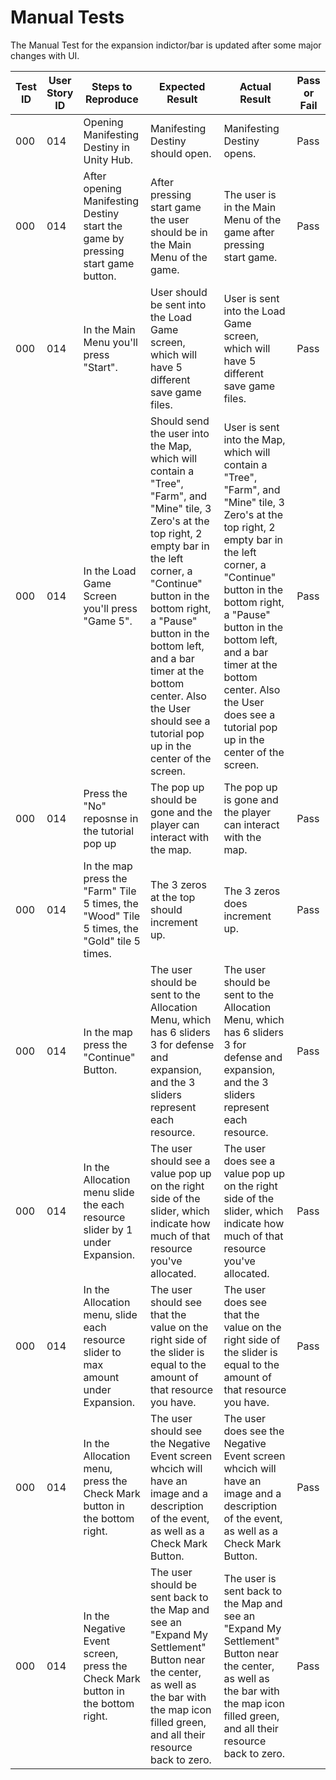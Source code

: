 # Manual Tests

The Manual Test for the expansion indictor/bar is updated after some major changes with UI.

| Test ID | User Story ID | Steps to Reproduce | Expected Result | Actual Result | Pass or Fail |
|----------------|---------------|-------------|---------------------|--------|--------|
|            000 |           014 | Opening Manifesting Destiny in Unity Hub. | Manifesting Destiny should open. | Manifesting Destiny opens. | Pass |
|            000 |           014 | After opening Manifesting Destiny start the game by pressing start game button. | After pressing start game the user should be in the Main Menu of the game. | The user is in the Main Menu of the game after pressing start game. | Pass |
|            000 |           014 | In the Main Menu you'll press "Start". | User should be sent into the Load Game screen, which will have 5 different save game files. | User is sent into the Load Game screen, which will have 5 different save game files. | Pass |
|            000 |           014 | In the Load Game Screen you'll press "Game 5". | Should send the user into the Map, which will contain a "Tree", "Farm", and "Mine" tile, 3 Zero's at the top right, 2 empty bar in the left corner, a "Continue" button in the bottom right, a "Pause" button in the bottom left, and a bar timer at the bottom center. Also the User should see a tutorial pop up in the center of the screen. | User is sent into the Map, which will contain a "Tree", "Farm", and "Mine" tile, 3 Zero's at the top right, 2 empty bar in the left corner, a "Continue" button in the bottom right, a "Pause" button in the bottom left, and a bar timer at the bottom center. Also the User does see a tutorial pop up in the center of the screen. | Pass |
|            000 |           014 | Press the "No" reposnse in the tutorial pop up | The pop up should be gone and the player can interact with the map. | The pop up is gone and the player can interact with the map. | Pass |
|            000 |           014 | In the map press the "Farm" Tile 5 times, the "Wood" Tile 5 times, the "Gold" tile 5 times. | The 3 zeros at the top should increment up. | The 3 zeros does increment up. | Pass |
|            000 |           014 | In the map press the "Continue" Button. | The user should be sent to the Allocation Menu, which has 6 sliders 3 for defense and expansion, and the 3 sliders represent each resource. | The user should be sent to the Allocation Menu, which has 6 sliders 3 for defense and expansion, and the 3 sliders represent each resource. | Pass |
|            000 |           014 | In the Allocation menu slide the each resource slider by 1 under Expansion. | The user should see a value pop up on the right side of the slider, which indicate how much of that resource you've allocated. | The user does see a value pop up on the right side of the slider, which indicate how much of that resource you've allocated. | Pass |
|            000 |           014 | In the Allocation menu, slide each resource slider to max amount under Expansion. | The user should see that the value on the right side of the slider is equal to the amount of that resource you have. | The user does see that the value on the right side of the slider is equal to the amount of that resource you have. | Pass |
|            000 |           014 | In the Allocation menu, press the Check Mark button in the bottom right. | The user should see the Negative Event screen whcich will have an image and a description of the event, as well as a Check Mark Button. | The user does see the Negative Event screen whcich will have an image and a description of the event, as well as a Check Mark Button. | Pass |
|            000 |           014 | In the Negative Event screen, press the Check Mark button in the bottom right. | The user should be sent back to the Map and see an "Expand My Settlement" Button near the center, as well as the bar with the map icon filled green, and all their resource back to zero. | The user is sent back to the Map and see an "Expand My Settlement" Button near the center, as well as the bar with the map icon filled green, and all their resource back to zero. | Pass |
